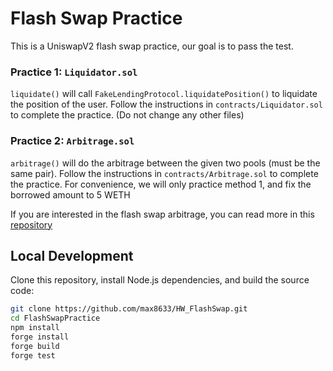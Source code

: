 # Flash Swap Practice
This is a UniswapV2 flash swap practice, our goal is to pass the test.

### Practice 1: `Liquidator.sol`
`liquidate()` will call `FakeLendingProtocol.liquidatePosition()` to liquidate the position of the user.
Follow the instructions in `contracts/Liquidator.sol` to complete the practice.
(Do not change any other files)

### Practice 2: `Arbitrage.sol`
`arbitrage()` will do the arbitrage between the given two pools (must be the same pair).
Follow the instructions in `contracts/Arbitrage.sol` to complete the practice.
For convenience, we will only practice method 1, and fix the borrowed amount to 5 WETH

If you are interested in the flash swap arbitrage, you can read more in this [repository](https://github.com/paco0x/amm-arbitrageur)

## Local Development
Clone this repository, install Node.js dependencies, and build the source code:

```bash
git clone https://github.com/max8633/HW_FlashSwap.git
cd FlashSwapPractice
npm install
forge install
forge build
forge test
```
